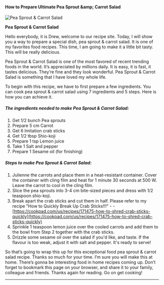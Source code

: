             

#### How to Prepare Ultimate Pea Sprout &amp;amp; Carrot Salad

![Pea Sprout &amp; Carrot Salad](https://img-global.cpcdn.com/recipes/4508445756620800/751x532cq70/pea-sprout-carrot-salad-recipe-main-photo.jpg)

**Pea Sprout &amp; Carrot Salad**

Hello everybody, it is Drew, welcome to our recipe site. Today, I will show you a way to prepare a special dish, pea sprout & carrot salad. It is one of my favorites food recipes. This time, I am going to make it a little bit tasty. This will be really delicious.

Pea Sprout & Carrot Salad is one of the most favored of recent trending foods in the world. It’s appreciated by millions daily. It is easy, it is fast, it tastes delicious. They’re fine and they look wonderful. Pea Sprout & Carrot Salad is something that I have loved my whole life.

To begin with this recipe, we have to first prepare a few ingredients. You can cook pea sprout & carrot salad using 7 ingredients and 5 steps. Here is how you can achieve it.

##### The ingredients needed to make Pea Sprout & Carrot Salad:

1.  Get 1/2 bunch Pea sprouts
2.  Prepare 5 cm Carrot
3.  Get 6 Imitation crab sticks
4.  Get 1/2 tbsp Shio-koji
5.  Prepare 1 tsp Lemon juice
6.  Take 1 Salt and pepper
7.  Prepare 1 Sesame oil (for finishing)

##### Steps to make Pea Sprout & Carrot Salad:

1.  Julienne the carrots and place them in a heat-resistant container. Cover the container with cling film and heat for 1 minute 30 seconds at 500 W. Leave the carrot to cool in the cling film.
2.  Slice the pea sprouts into 3-4 cm bite-sized pieces and dress with 1/2 teaspoon shio-koji.
3.  Break apart the crab sticks and cut them in half. Please refer to my recipe "How to Quickly Break Up Crab Sticks!!!" - - [https://cookpad.com/us/recipes/171475-how-to-shred-crab-sticks-quickly](https://cookpad.com/us/recipes/171475-how-to-shred-crab-sticks-quickly)
4.  Sprinkle 1 teaspoon lemon juice over the cooled carrots and add them to the bowl from Step 2 together with the crab sticks.
5.  Drizzle some sesame oil over the salad if you'd like, and taste. If the flavour is too weak, adjust it with salt and pepper. It's ready to serve!

So that’s going to wrap this up for this exceptional food pea sprout & carrot salad recipe. Thanks so much for your time. I’m sure you will make this at home. There’s gonna be interesting food in home recipes coming up. Don’t forget to bookmark this page on your browser, and share it to your family, colleague and friends. Thanks again for reading. Go on get cooking!

* * *
